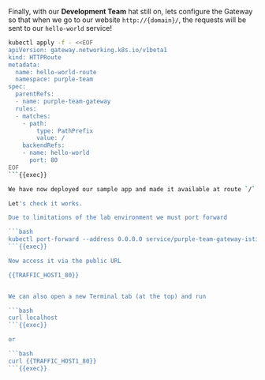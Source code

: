 
Finally, with our **Development Team** hat still on, lets configure the Gateway so that when we go to our website `http://{domain}/`, the requests will be sent to our `hello-world` service!

```bash
kubectl apply -f - <<EOF
apiVersion: gateway.networking.k8s.io/v1beta1
kind: HTTPRoute
metadata:
  name: hello-world-route
  namespace: purple-team
spec:
  parentRefs:
  - name: purple-team-gateway
  rules:
  - matches:
    - path:
        type: PathPrefix
        value: /
    backendRefs:
    - name: hello-world
      port: 80
EOF
```{{exec}}

We have now deployed our sample app and made it available at route `/`

Let's check it works.

Due to limitations of the lab environment we must port forward

```bash
kubectl port-forward --address 0.0.0.0 service/purple-team-gateway-istio 80:80
```{{exec}}

Now access it via the public URL

{{TRAFFIC_HOST1_80}}


We can also open a new Terminal tab (at the top) and run 

```bash
curl localhost
```{{exec}}

or 

```bash
curl {{TRAFFIC_HOST1_80}}
```{{exec}}